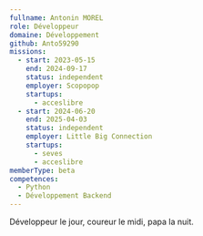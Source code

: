 ```yaml
---
fullname: Antonin MOREL
role: Développeur
domaine: Développement
github: Anto59290
missions:
  - start: 2023-05-15
    end: 2024-09-17
    status: independent
    employer: Scopopop
    startups:
      - acceslibre
  - start: 2024-06-20
    end: 2025-04-03
    status: independent
    employer: Little Big Connection
    startups:
      - seves
      - acceslibre
memberType: beta
competences:
  - Python
  - Développement Backend
---
```


Développeur le jour, coureur le midi, papa la nuit.
